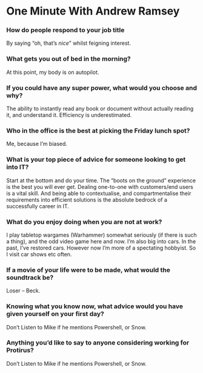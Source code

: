 # One Minute With Andrew Ramsey

### How do people respond to your job title

By saying “oh, that’s *nice*” whilst feigning interest.  

### What gets you out of bed in the morning?

At this point, my body is on autopilot.

### If you could have any super power, what would you choose and why?

The ability to instantly read any book or document without actually reading it, and understand it. Efficiency is underestimated.

### Who in the office is the best at picking the Friday lunch spot?

Me, because I’m biased.

### What is your top piece of advice for someone looking to get into IT?

Start at the bottom and do your time. The “boots on the ground” experience is the best you will ever get. Dealing one-to-one with customers/end users is a vital skill. And being able to contextualise, and compartmentalise their requirements into efficient solutions is the absolute bedrock of a successfully career in IT. 

### What do you enjoy doing when you are not at work?

I play tabletop wargames (Warhammer) somewhat seriously (if there is such a thing), and the odd video game here and now. I’m also big into cars. In the past, I’ve restored cars. However now I’m more of a spectating hobbyist. So I visit car shows etc often. 

### If a movie of your life were to be made, what would the soundtrack be?

Loser – Beck.

### Knowing what you know now, what advice would you have given yourself on your first day?

Don’t Listen to Mike if he mentions Powershell, or Snow. 

### Anything you’d like to say to anyone considering working for Protirus?

Don’t Listen to Mike if he mentions Powershell, or Snow.